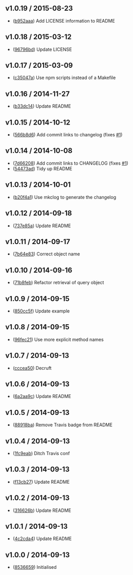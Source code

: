 ## v1.0.19 / 2015-08-23

 * ([b952aaa](https://github.com/tanem/media-query-facade/commit/b952aaab9057a3a73cac6de84866d779c06d95bb)) Add LICENSE information to README

## v1.0.18 / 2015-03-12

 * ([96796bd](https://github.com/tanem/media-query-facade/commit/96796bd54244c6ed7686989c33658c3ab778a8a6)) Update LICENSE

## v1.0.17 / 2015-03-09

 * ([c35047a](https://github.com/tanem/media-query-facade/commit/c35047a2fe63b7c215a941d347994fce1f3b1889)) Use npm scripts instead of a Makefile

## v1.0.16 / 2014-11-27

 * ([b33dc14](https://github.com/tanem/media-query-facade/commit/b33dc145b71c0dc8d17c6c8a2a597d73556ad88b)) Update README

## v1.0.15 / 2014-10-12

 * ([566b8d6](https://github.com/tanem/media-query-facade/commit/566b8d60286da6db7eec8650c9be11d531591f0b)) Add commit links to changelog (fixes [#1](https://github.com/tanem/media-query-facade/issues/1))

## v1.0.14 / 2014-10-08

 * ([7d66208](https://github.com/tanem/media-query-facade/commit/7d662085b5bd49fc6695ccd85953a184ebc6a129)) Add commit links to CHANGELOG (fixes [#1](https://github.com/tanem/media-query-facade/issues/1))
 * ([54473ad](https://github.com/tanem/media-query-facade/commit/54473ad96a8b0b5dea082328140a1281c06c6679)) Tidy up README

## v1.0.13 / 2014-10-01

 * ([b20f4a1](https://github.com/tanem/media-query-facade/commit/b20f4a12f7e2d833b01fb753254011beaad39722)) Use mkclog to generate the changelog

## v1.0.12 / 2014-09-18

 * ([737e85a](https://github.com/tanem/media-query-facade/commit/737e85aa14c45a453a2148474fee4da240a377af)) Update README

## v1.0.11 / 2014-09-17

 * ([7b64e83](https://github.com/tanem/media-query-facade/commit/7b64e83b18d99609072e8190bd2cc9c4e78f8b24)) Correct object name

## v1.0.10 / 2014-09-16

 * ([71b8feb](https://github.com/tanem/media-query-facade/commit/71b8feb3cb7a7b33c4d962a140cf2a2a5b9a1c73)) Refactor retrieval of query object

## v1.0.9 / 2014-09-15

 * ([850cc5f](https://github.com/tanem/media-query-facade/commit/850cc5f2fbf89555194a22f871c52b7c6c45ec55)) Update example

## v1.0.8 / 2014-09-15

 * ([96fec21](https://github.com/tanem/media-query-facade/commit/96fec21ae499dcada49145b15d1a94eb9d2bf737)) Use more explicit method names

## v1.0.7 / 2014-09-13

 * ([cccea50](https://github.com/tanem/media-query-facade/commit/cccea50afb72a7c5a25949d39ed0edd1c65b9d2c)) Decruft

## v1.0.6 / 2014-09-13

 * ([6a2aa9c](https://github.com/tanem/media-query-facade/commit/6a2aa9c6a36cb4e73378f16d7e4aad91a023d164)) Update README

## v1.0.5 / 2014-09-13

 * ([88918ba](https://github.com/tanem/media-query-facade/commit/88918ba5b75a5fcf4787b85948861467e77b1acf)) Remove Travis badge from README

## v1.0.4 / 2014-09-13

 * ([1fc9eab](https://github.com/tanem/media-query-facade/commit/1fc9eabe3fb269ccd6cda35a6dae2bc942164a1b)) Ditch Travis conf

## v1.0.3 / 2014-09-13

 * ([f13cb27](https://github.com/tanem/media-query-facade/commit/f13cb271f46e71898530ecd2adebcca0f483a490)) Update README

## v1.0.2 / 2014-09-13

 * ([316626b](https://github.com/tanem/media-query-facade/commit/316626b12cfd0fce8a13f88b340577ce66994c2b)) Update README

## v1.0.1 / 2014-09-13

 * ([4c2cda4](https://github.com/tanem/media-query-facade/commit/4c2cda44e6788e27341d213116c0332938b7f44c)) Update README

## v1.0.0 / 2014-09-13

 * ([8536659](https://github.com/tanem/media-query-facade/commit/85366597d25760f56b5547d3f1c7338b42a46286)) Initialised

